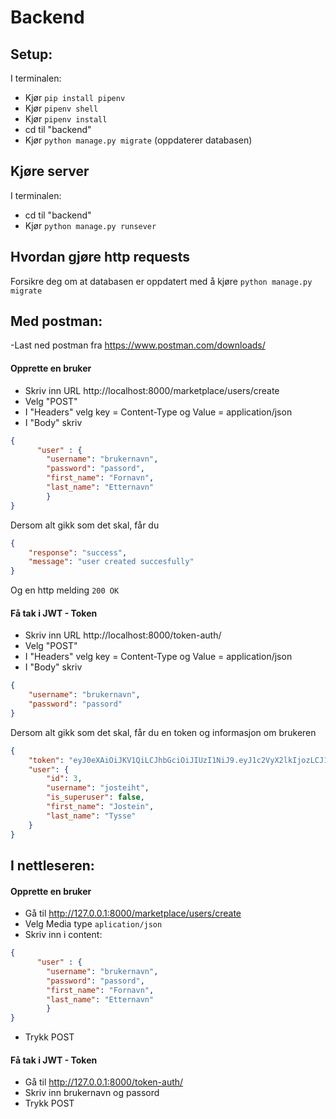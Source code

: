 # Backend

## Setup:
I terminalen:
- Kjør `pip install pipenv`
- Kjør `pipenv shell`
- Kjør `pipenv install` 
- cd til "backend"
- Kjør `python manage.py migrate` (oppdaterer databasen)

## Kjøre server
I terminalen:
- cd til "backend"
- Kjør `python manage.py runsever`


## Hvordan gjøre http requests
Forsikre deg om at databasen er oppdatert med å kjøre `python manage.py migrate`
## Med postman:
-Last ned postman fra https://www.postman.com/downloads/
#### Opprette en bruker
- Skriv inn URL http://localhost:8000/marketplace/users/create
- Velg "POST"
- I "Headers" velg key = Content-Type og Value = application/json
- I "Body" skriv 
```json
{ 
      "user" : {
		"username": "brukernavn",
		"password": "passord",
		"first_name": "Fornavn",
		"last_name": "Etternavn"
		}
}
```

Dersom alt gikk som det skal, får du 
````json
{
    "response": "success",
    "message": "user created succesfully"
}
````
Og en http melding `200 OK`

#### Få tak i JWT - Token
- Skriv inn URL http://localhost:8000/token-auth/
- Velg "POST"
- I "Headers" velg key = Content-Type og Value = application/json
- I "Body" skriv 
```json
{
	"username": "brukernavn",
	"password": "passord"
}
```
Dersom alt gikk som det skal, får du en token og informasjon om brukeren

```json
{
    "token": "eyJ0eXAiOiJKV1QiLCJhbGciOiJIUzI1NiJ9.eyJ1c2VyX2lkIjozLCJ1c2VybmFtZSI6Impvc3RlaWh0IiwiZXhwIjoxNTgyMTA5OTU5LCJlbWFpbCI6IiJ9.J6uuTxUnDPfMDSd-xW2AYAdImzC9OXV0_5IWogSzXco",
    "user": {
        "id": 3,
        "username": "josteiht",
        "is_superuser": false,
        "first_name": "Jostein",
        "last_name": "Tysse"
    }
}
```
## I nettleseren:
#### Opprette en bruker
- Gå til http://127.0.0.1:8000/marketplace/users/create
- Velg Media type `aplication/json`
- Skriv inn i content:
```json
{ 
      "user" : {
		"username": "brukernavn",
		"password": "passord",
		"first_name": "Fornavn",
		"last_name": "Etternavn"
		}
}
```
- Trykk POST

#### Få tak i JWT - Token
- Gå til http://127.0.0.1:8000/token-auth/
- Skriv inn brukernavn og passord
- Trykk POST


